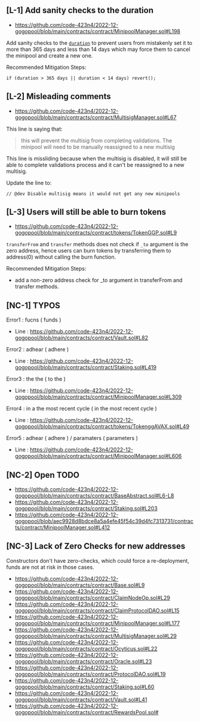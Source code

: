 ## [L-1] Add sanity checks to the duration

- https://github.com/code-423n4/2022-12-gogopool/blob/main/contracts/contract/MinipoolManager.sol#L198

Add sanity checks to the [`duration`](https://github.com/code-423n4/2022-12-gogopool/blob/main/contracts/contract/MinipoolManager.sol#L198) to prevent users from mistakenly set it to more than 365 days and less than 14 days which may force them to cancel the minipool and create a new one.

Recommended Mitigation Steps:

```solidity
if (duration > 365 days || duration < 14 days) revert();
```

## [L-2] Misleading comments

- https://github.com/code-423n4/2022-12-gogopool/blob/main/contracts/contract/MultisigManager.sol#L67

This line is saying that:
> this will prevent the multisig from completing validations. The minipool will need to be manually reassigned to a new multisig

This line is missliding because when the multisig is disabled, it will still be able to complete validations process and it can't be reassigned to a new multisig.

Update the line to: 
```solidity
// @dev Disable multisig means it would not get any new minipools
```

## [L-3] Users will still be able to burn tokens

- https://github.com/code-423n4/2022-12-gogopool/blob/main/contracts/contract/tokens/TokenGGP.sol#L9

`transferFrom` and `transfer` methods does not check if `_to` argument is the zero address, hence users can burn tokens by transferring them to address(0) without calling the burn function.

Recommended Mitigation Steps:

- add a non-zero address check for _to argument in transferFrom and transfer methods.

## [NC-1] TYPOS

Error1 : fucns ( funds )
- Line : https://github.com/code-423n4/2022-12-gogopool/blob/main/contracts/contract/Vault.sol#L82

Error2 : adhear ( adhere )
- Line : https://github.com/code-423n4/2022-12-gogopool/blob/main/contracts/contract/Staking.sol#L419

Error3 : the the ( to the )
- Line : https://github.com/code-423n4/2022-12-gogopool/blob/main/contracts/contract/MinipoolManager.sol#L309

Error4 : in a the most recent cycle ( in the most recent cycle )
- Line : https://github.com/code-423n4/2022-12-gogopool/blob/main/contracts/contract/tokens/TokenggAVAX.sol#L49

Error5 : adhear ( adhere )    /    paramaters ( parameters )
- Line : https://github.com/code-423n4/2022-12-gogopool/blob/main/contracts/contract/MinipoolManager.sol#L606

## [NC-2] Open TODO

- https://github.com/code-423n4/2022-12-gogopool/blob/main/contracts/contract/BaseAbstract.sol#L6-L8
- https://github.com/code-423n4/2022-12-gogopool/blob/main/contracts/contract/Staking.sol#L203
- https://github.com/code-423n4/2022-12-gogopool/blob/aec9928d8bdce8a5a4efe45f54c39d4fc7313731/contracts/contract/MinipoolManager.sol#L412

## [NC-3] Lack of Zero Checks for new addresses
Constructors don't have zero-checks, which could force a re-deployment, funds are not at risk in those cases.

- https://github.com/code-423n4/2022-12-gogopool/blob/main/contracts/contract/Base.sol#L9
- https://github.com/code-423n4/2022-12-gogopool/blob/main/contracts/contract/ClaimNodeOp.sol#L29
- https://github.com/code-423n4/2022-12-gogopool/blob/main/contracts/contract/ClaimProtocolDAO.sol#L15
- https://github.com/code-423n4/2022-12-gogopool/blob/main/contracts/contract/MinipoolManager.sol#L177
- https://github.com/code-423n4/2022-12-gogopool/blob/main/contracts/contract/MultisigManager.sol#L29
- https://github.com/code-423n4/2022-12-gogopool/blob/main/contracts/contract/Ocyticus.sol#L22
- https://github.com/code-423n4/2022-12-gogopool/blob/main/contracts/contract/Oracle.sol#L23
- https://github.com/code-423n4/2022-12-gogopool/blob/main/contracts/contract/ProtocolDAO.sol#L19
- https://github.com/code-423n4/2022-12-gogopool/blob/main/contracts/contract/Staking.sol#L60
- https://github.com/code-423n4/2022-12-gogopool/blob/main/contracts/contract/Vault.sol#L41
- https://github.com/code-423n4/2022-12-gogopool/blob/main/contracts/contract/RewardsPool.sol#
